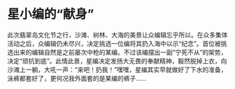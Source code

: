 # 星小编的“献身”

此次翡翠岛文化节之行，沙滩、树林、大海的美景让众编辑忘乎所以。在众多集体活动之后，众编辑仍未尽兴，决定挑选一位编将其扔入海中以示“纪念”。首位被挑选出来的编辑自然是之前屡次中枪的某编。不过该编摆出一副“宁死不从”的架势，决定“顽抗到底”。此情此景，星编决定发扬大无畏的奉献精神，毅然脱掉上衣，向沙滩上一躺，大吼一声：“来吧！扔我！”嘿嘿，星编其实早就做好了下水的准备，泳裤都套好了，更何况我外面套的是某编的裤子……